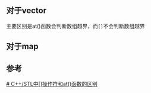 ## 对于vector
主要区别是at()函数会判断数组越界，而`[]`不会判断数组越界
## 对于map


## 参考
[# C++/STL中[]操作符和at()函数的区别](https://www.youtube.com/watch?v=9hk4v7pIkLg)

